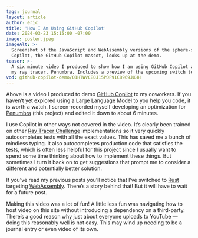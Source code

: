 ```yaml
---
tags: journal
layout: article
author: eric
title: 'How I Am Using GitHub Copilot'
date: 2024-03-23 15:15:00 -07:00
image: poster.jpeg
imageAlt: >-
  Screenshot of the JavaScript and WebAssembly versions of the sphere-shadow components.
  Copilot, the GitHub Copilot mascot, looks up at the demo.
teaser: >-
  A six minute video I produced to show how I am using GitHub Copilot as I work on
  my ray tracer, Penumbra. Includes a preview of the upcoming switch to Rust/WebAssembly!
vod: github-copilot-demo/01HTWVCE0J15PDF91C8969JXHH
---
```


<video-on-demand vod="github-copilot-demo/01HTWVCE0J15PDF91C8969JXHH"></video-on-demand>

<script type="module" src="/assets/js/video-on-demand/index.js"></script>

Above is a video I produced to demo [GitHub Copilot] to my coworkers. If you haven’t yet
explored using a Large Language Model to you help you code, it is worth a watch. I
screen-recorded myself developing an optimization for [Penumbra](/) (this project) and
edited it down to about 6 minutes.

[github copilot]: https://copilot.github.com

I use Copilot in other ways not covered in the video. It’s clearly been trained on other
[Ray Tracer Challenge] implementations so it very quickly autocompletes tests with all the
exact values. This has saved me a bunch of mindless typing. It also autocompletes production
code that satisfies the tests, which is often less helpful for this project since I usually
want to spend some time thinking about how to implement these things. But sometimes I turn
it back on to get suggestions that prompt me to consider a different and potentially better
solution.

[ray tracer challenge]: https://pragprog.com/titles/jbtracer/the-ray-tracer-challenge/

If you’ve read my previous posts you’ll notice that I’ve switched to [Rust] targeting
[WebAssembly]. There’s a story behind that! But it will have to wait for a future post.

[rust]: https://www.rust-lang.org
[webassembly]: https://webassembly.org

Making this video was a lot of fun! A little less fun was navigating how to host video on
this site without introducing a dependency on a third-party. There’s a good reason why just
about everyone uploads to YouTube — doing this reasonably well is not easy. This may wind up
needing to be a journal entry or even video of its own.

